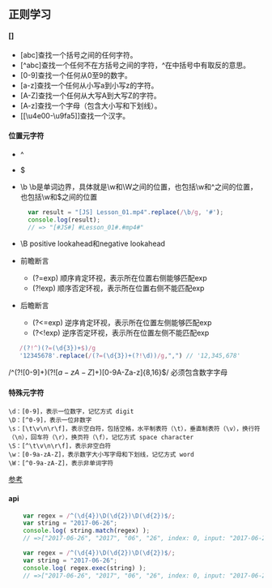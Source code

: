 ## 正则学习


#### []
- [abc]查找一个括号之间的任何字符。
- [^abc]查找一个任何不在方括号之间的字符，^在中括号中有取反的意思。
- [0-9]查找一个任何从0至9的数字。
- [a-z]查找一个任何从小写a到小写z的字符。
- [A-Z]查找一个任何从大写A到大写Z的字符。
- [A-z]查找一个字母（包含大小写和下划线）。
- [[\u4e00-\u9fa5]]查找一个汉字。

#### 位置元字符
- ^
- $ 
- \b
  \b是单词边界，具体就是\w和\W之间的位置，也包括\w和^之间的位置，也包括\w和$之间的位置
  ```js
    var result = "[JS] Lesson_01.mp4".replace(/\b/g, '#');
    console.log(result); 
    // => "[#JS#] #Lesson_01#.#mp4#"
  ```

- \B
positive lookahead和negative lookahead
- 前瞻断言
    - (?=exp) 顺序肯定环视，表示所在位置右侧能够匹配exp
    - (?!exp) 顺序否定环视，表示所在位置右侧不能匹配exp
- 后瞻断言
    - (?<=exp) 逆序肯定环视，表示所在位置左侧能够匹配exp
    - (?<!exp) 逆序否定环视，表示所在位置左侧不能匹配exp
```js
   /(?!^)(?=(\d{3})+$)/g
   '12345678'.replace(/(?=(\d{3})+(?!\d))/g,",") // '12,345,678'
```

/^(?![0-9]+$)(?![a-zA-Z]+$)[0-9A-Za-z]{8,16}$/ 必须包含数字字母

#### 特殊元字符
>
    \d：[0-9]，表示一位数字，记忆方式 digit
    \D：[^0-9]，表示一位非数字
    \s：[\t\v\n\r\f]，表示空白符，包括空格，水平制表符（\t），垂直制表符（\v），换行符（\n），回车符（\r），换页符（\f），记忆方式 space character
    \S：[^\t\v\n\r\f]，表示非空白符
    \w：[0-9a-zA-Z]，表示数字大小写字母和下划线，记忆方式 word
    \W：[^0-9a-zA-Z]，表示非单词字符
>

[参考](https://juejin.im/post/59b5e50f51882519777c4815)

#### api
```js
    var regex = /^(\d{4})\D(\d{2})\D(\d{2})$/;
    var string = "2017-06-26";
    console.log( string.match(regex) );
    // =>["2017-06-26", "2017", "06", "26", index: 0, input: "2017-06-26"]
```
```js
    var regex = /^(\d{4})\D(\d{2})\D(\d{2})$/;
    var string = "2017-06-26";
    console.log( regex.exec(string) );
    // =>["2017-06-26", "2017", "06", "26", index: 0, input: "2017-06-26"]

```